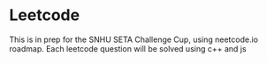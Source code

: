 # Leetcode

This is in prep for the SNHU SETA Challenge Cup, using neetcode.io roadmap.
Each leetcode question will be solved using c++ and js
